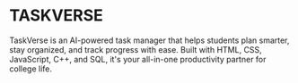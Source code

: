 # TASKVERSE
TaskVerse is an AI-powered task manager that helps students plan smarter, stay organized, and track progress with ease. Built with HTML, CSS, JavaScript, C++, and SQL, it's your all-in-one productivity partner for college life.
